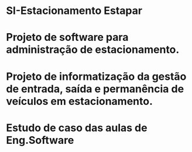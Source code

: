 # SI-Estacionamento Estapar
# Projeto de software para administração de estacionamento.
# Projeto de informatização da gestão de entrada, saída e permanência de veículos em estacionamento.
# Estudo de caso das aulas de Eng.Software
